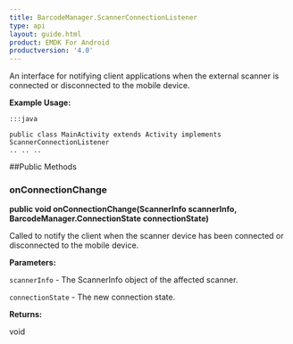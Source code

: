 ```yaml
---
title: BarcodeManager.ScannerConnectionListener
type: api
layout: guide.html
product: EMDK For Android
productversion: '4.0'
---
```



An interface for notifying client applications when the external scanner
 is connected or disconnected to the mobile device.
 
 

**Example Usage:**
	
	:::java
	
	public class MainActivity extends Activity implements ScannerConnectionListener
	.. .. ..
	
	


##Public Methods

### onConnectionChange

**public void onConnectionChange(ScannerInfo scannerInfo, BarcodeManager.ConnectionState connectionState)**

Called to notify the client when the scanner device has been connected or disconnected to the mobile device.

**Parameters:**

`scannerInfo` - The ScannerInfo object of the affected scanner.

`connectionState` - The new connection state.

**Returns:**

void










